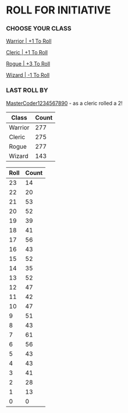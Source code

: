 # ROLL FOR INITIATIVE
### CHOOSE YOUR CLASS

[Warrior | +1 To Roll](https://github.com/benjaminsampica/benjaminsampica/issues/new?title=roll%7Cwarrior&body=Just+click+%27Submit+new+issue%27.)

[Cleric | +1 To Roll](https://github.com/benjaminsampica/benjaminsampica/issues/new?title=roll%7Ccleric&body=Just+click+%27Submit+new+issue%27.)

[Rogue | +3 To Roll](https://github.com/benjaminsampica/benjaminsampica/issues/new?title=roll%7Crogue&body=Just+click+%27Submit+new+issue%27.)

[Wizard | -1 To Roll](https://github.com/benjaminsampica/benjaminsampica/issues/new?title=roll%7Cwizard&body=Just+click+%27Submit+new+issue%27.)
### LAST ROLL BY
[MasterCoder1234567890](https://www.github.com/MasterCoder1234567890) - as a cleric rolled a 2!

|Class|Count|
|-|-|
|Warrior|277|
|Cleric|275|
|Rogue|277|
|Wizard|143|

|Roll|Count|
|-|-|
|23|14
|22|20
|21|53
|20|52
|19|39
|18|41
|17|56
|16|43
|15|52
|14|35
|13|52
|12|47
|11|42
|10|47
|9|51
|8|43
|7|61
|6|56
|5|43
|4|43
|3|41
|2|28
|1|13
|0|0
